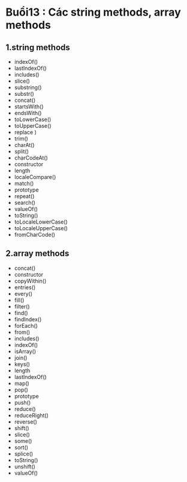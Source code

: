 
# **Buổi13 : Các string methods, array methods**

## **1.string methods**
 * indexOf()
 * lastIndexOf()
 * includes()
 * slice()
 * substring()
 * substr()
 * concat()
 * startsWith()
 * endsWith()
 * toLowerCase()
 * toUpperCase()
 * replace )
 * trim()
 * charAt()
 * split()
 * charCodeAt()
 * constructor
 * length
 * localeCompare()
 * match()
 * prototype
 * repeat()
 * search()
 * valueOf()
 * toString()
 * toLocaleLowerCase()
 * toLocaleUpperCase()
 * fromCharCode()

 ## **2.array methods**

 * concat()
 * constructor
 * copyWithin()
 * entries()
 * every()
 * fill()
 * filter()
 * find()
 * findIndex()
 * forEach()
 * from()
 * includes()
 * indexOf()
 * isArray()
 * join()
 * keys()
 * length
 * lastIndexOf()
 * map()
 * pop()
 * prototype
 * push()
 * reduce()
 * reduceRight()
 * reverse()
 * shift()
 * slice()
 * some()
 * sort()
 * splice()
 * toString()
 * unshift()
 * valueOf()